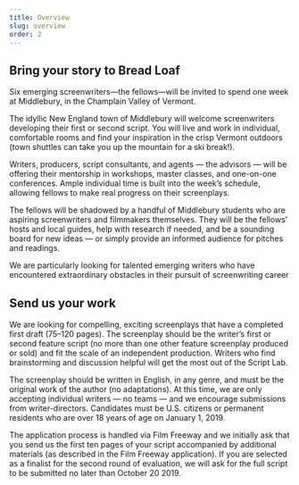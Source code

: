 ```yaml
---
title: Overview
slug: overview
order: 2
---
```


## Bring your story to Bread Loaf

Six emerging screenwriters&mdash;the fellows&mdash;will be invited to spend one week at Middlebury, in the Champlain Valley of Vermont.

The idyllic New England town of Middlebury will welcome screenwriters developing their first or second script. You will live and work in individual, comfortable rooms and find your inspiration in the crisp Vermont outdoors (town shuttles can take you up the mountain for a ski break!).

<!-- Six emerging screenwriters &mdash; the fellows &mdash; will be invited to spend one week at Middlebury’s Bread Loaf campus in the Green Mountains of Vermont. -->

<!-- Acclaimed literary works have been conceived and developed at the Bread Loaf campus, home of the legendary [Bread Loaf Writers’ Conference](http://www.middlebury.edu/bread-loaf-conferences). The iconic yellow buildings will now welcome screenwriters developing their first or second script. You will find your inspiration sitting by the fireplace in the historic Bread Loaf Inn or skiing and snowshoeing in the crisp Vermont outdoors. -->

<!-- This residential experience is an extraordinary opportunity to focus intensely on your writing in a beautiful and tranquil location, receive feedback on your writing, and start thinking strategically about your screenplay’s journey to production. Lodging, meals, and tuition costs are on us. All you have to do is write. -->

Writers, producers, script consultants, and agents &mdash; the advisors &mdash; will be offering their mentorship in workshops, master classes, and one-on-one conferences. Ample individual time is built into the week’s schedule, allowing fellows to make real progress on their screenplays. 

The fellows will be shadowed by a handful of Middlebury students who are aspiring screenwriters and filmmakers themselves. They will be the fellows’ hosts and local guides, help with research if needed, and be a sounding board for new ideas &mdash; or simply provide an informed audience for pitches and readings. 

We are particularly looking for talented emerging writers who have encountered extraordinary obstacles in their pursuit of screenwriting career

## Send us your work

We are looking for compelling, exciting screenplays that have a completed first draft (75&ndash;120 pages). The screenplay should be the writer’s first or second feature script (no more than one other feature screenplay produced or sold) and fit the scale of an independent production. Writers who find brainstorming and discussion helpful will get the most out of the Script Lab.

The screenplay should be written in English, in any genre, and must be the original work of the author (no adaptations). At this time, we are only accepting individual writers &mdash; no teams &mdash; and we encourage submissions from writer-directors. Candidates must be U.S. citizens or permanent residents who are over 18 years of age on January 1, 2019. 

The application process is handled via Film Freeway and we initially ask that you send us the first ten pages of your script accompanied by additional materials (as described in the Film Freeway application). If you are selected as a finalist for the second round of evaluation, we will ask for the full script to be submitted no later than October 20 2019.
